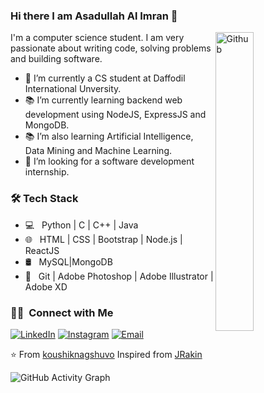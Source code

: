 ### Hi there I am Asadullah Al Imran 👋

<img width="35%" align="right" alt="Github" src="https://user-images.githubusercontent.com/48678280/88862734-4903af80-d201-11ea-968b-9c939d88a37c.gif" />

I'm a computer science student. I am very passionate about writing code, solving problems and building software.

- 🔭 I’m currently a CS student at Daffodil International Unversity.
- 📚 I’m currently learning  backend web development using NodeJS, ExpressJS and MongoDB.
- 📚 I’m also learning Artificial Intelligence, Data Mining and Machine Learning.
- 👯 I’m looking for a software development internship. 

<h3>🛠 Tech Stack</h3>

- 💻 &nbsp; Python | C | C++ | Java
- 🌐 &nbsp; HTML | CSS | Bootstrap | Node.js | ReactJS
- 🛢 &nbsp; MySQL|MongoDB
- 🔧 &nbsp; Git | Adobe Photoshop | Adobe Illustrator | Adobe XD
<h3> 🤝🏻 &nbsp;Connect with Me </h3>

<p align="center">

<a href="https://www.linkedin.com/in/asadullah-al-imran00/"><img alt="LinkedIn" src="https://img.shields.io/badge/LinkedIn-Asadullah%20Al%20Imran-blue?style=flat-square&logo=linkedin"></a>
<a href="https://www.instagram.com/_imran_aai_/"><img alt="Instagram" src="https://img.shields.io/badge/Instagram-_imran_aai_-blue?style=flat-square&logo=instagram"></a>
<a href="mailto:al.asadullah.imran@gmail.com"><img alt="Email" src="https://img.shields.io/badge/Email-al.asadullah.imran-blue?style=flat-square&logo=gmail"></a>
</p>

⭐️ From [koushiknagshuvo](https://github.com/koushiknagshuvo)
Inspired from [JRakin](https://github.com/JRakin)

![GitHub Activity Graph](https://activity-graph.herokuapp.com/graph?username=asadullah00alimran) 

